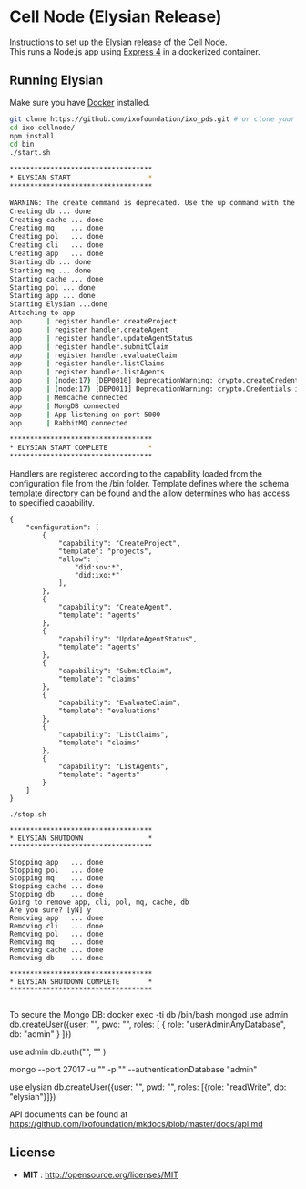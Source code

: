 # Cell Node (Elysian Release)

Instructions to set up the Elysian release of the Cell Node.  
This runs a Node.js app using [Express 4](http://expressjs.com/) in a dockerized container.

## Running Elysian

Make sure you have [Docker](https://docker.com/) installed.

```sh
git clone https://github.com/ixofoundation/ixo_pds.git # or clone your own fork
cd ixo-cellnode/
npm install
cd bin
./start.sh

***********************************
* ELYSIAN START                   *
***********************************

WARNING: The create command is deprecated. Use the up command with the --no-start flag instead.
Creating db ... done
Creating cache ... done
Creating mq    ... done
Creating pol   ... done
Creating cli   ... done
Creating app   ... done
Starting db ... done
Starting mq ... done
Starting cache ... done
Starting pol ... done
Starting app ... done
Starting Elysian ...done
Attaching to app
app      | register handler.createProject
app      | register handler.createAgent
app      | register handler.updateAgentStatus
app      | register handler.submitClaim
app      | register handler.evaluateClaim
app      | register handler.listClaims
app      | register handler.listAgents
app      | (node:17) [DEP0010] DeprecationWarning: crypto.createCredentials is deprecated. Use tls.createSecureContext instead.
app      | (node:17) [DEP0011] DeprecationWarning: crypto.Credentials is deprecated. Use tls.SecureContext instead.
app      | Memcache connected
app      | MongDB connected
app      | App listening on port 5000
app      | RabbitMQ connected

***********************************
* ELYSIAN START COMPLETE          *
***********************************

```

Handlers are registered according to the capability loaded from the configuration file from the /bin folder. Template defines where the schema template directory can be found and the allow determines who has access to specified capability.

```
{
	"configuration": [
		{
			"capability": "CreateProject",
			"template": "projects",
			"allow": [
				"did:sov:*",
				"did:ixo:*"
			],
		},
		{
			"capability": "CreateAgent",
			"template": "agents"
		},
		{
			"capability": "UpdateAgentStatus",
			"template": "agents"
		},
		{
			"capability": "SubmitClaim",
			"template": "claims"
		},
		{
			"capability": "EvaluateClaim",
			"template": "evaluations"
		},
		{
			"capability": "ListClaims",
			"template": "claims" 
		},
		{
			"capability": "ListAgents",
			"template": "agents" 
		}
	]
}
```

```
./stop.sh

***********************************
* ELYSIAN SHUTDOWN                *
***********************************

Stopping app   ... done
Stopping pol   ... done
Stopping mq    ... done
Stopping cache ... done
Stopping db    ... done
Going to remove app, cli, pol, mq, cache, db
Are you sure? [yN] y
Removing app   ... done
Removing cli   ... done
Removing pol   ... done
Removing mq    ... done
Removing cache ... done
Removing db    ... done

***********************************
* ELYSIAN SHUTDOWN COMPLETE       *
***********************************


```

To secure the Mongo DB:
docker exec -ti db /bin/bash
mongod
use admin
db.createUser({user: "<admin username>", pwd: "<admin password>", roles: [ { role: "userAdminAnyDatabase", db: "admin" } ]})

use admin
db.auth("<admin username>", "<admin password>" )

mongo --port 27017 -u "<admin username>" -p "<admin password>" --authenticationDatabase "admin"

use elysian
db.createUser({user: "<username>", pwd: "<password>", roles: [{role: "readWrite", db: "elysian"}]})

API documents can be found at https://github.com/ixofoundation/mkdocs/blob/master/docs/api.md

## License

 - **MIT** : http://opensource.org/licenses/MIT



